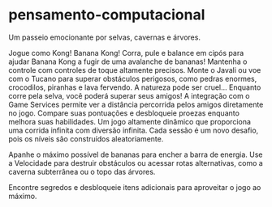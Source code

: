 # pensamento-computacional
Um passeio emocionante por selvas, cavernas e árvores.

Jogue como Kong! Banana Kong!
Corra, pule e balance em cipós para ajudar Banana Kong a fugir de uma avalanche de bananas! Mantenha o controle com controles de toque altamente precisos.
Monte o Javali ou voe com o Tucano para superar obstáculos perigosos, como pedras enormes, crocodilos, piranhas e lava fervendo. A natureza pode ser cruel...
Enquanto corre pela selva, você poderá superar seus amigos! A integração com o Game Services permite ver a distância percorrida pelos amigos diretamente no jogo.
Compare suas pontuações e desbloqueie proezas enquanto melhora suas habilidades. 
Um jogo altamente dinâmico que proporciona uma corrida infinita com diversão infinita. Cada 
sessão é um novo desafio, pois os níveis são construídos aleatoriamente.

Apanhe o máximo possível de bananas para encher a barra de energia. Use a Velocidade para destruir obstáculos ou acessar rotas alternativas, como a caverna subterrânea ou o topo das árvores.

Encontre segredos e desbloqueie itens adicionais para aproveitar o jogo ao máximo.

